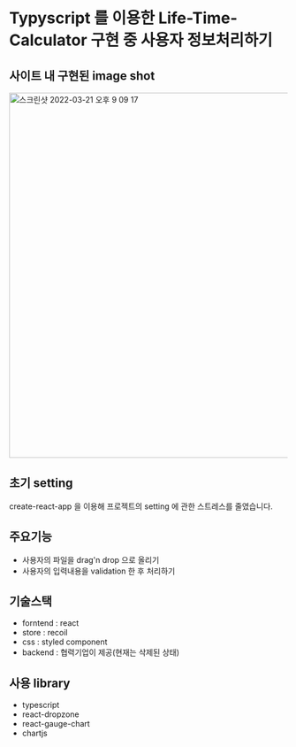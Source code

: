 # Typyscript 를 이용한 Life-Time-Calculator 구현 중 사용자 정보처리하기

## 사이트 내 구현된 image shot

<img width="660" alt="스크린샷 2022-03-21 오후 9 09 17" src="https://user-images.githubusercontent.com/61385080/159258231-13f074a9-9f12-40b0-b14e-85dfc3b668a0.png">

## 초기 setting

create-react-app 을 이용해 프로젝트의 setting 에 관한 스트레스를 줄였습니다.

## 주요기능

- 사용자의 파일을 drag'n drop 으로 올리기
- 사용자의 입력내용을 validation 한 후 처리하기

## 기술스택

- forntend : react
- store : recoil
- css : styled component
- backend : 협력기업이 제공(현재는 삭제된 상태)

## 사용 library

- typescript
- react-dropzone
- react-gauge-chart
- chartjs
